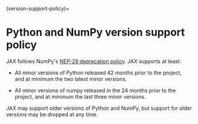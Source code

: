 (version-support-policy)=
# Python and NumPy version support policy


JAX follows NumPy's [NEP-29 deprecation policy](https://numpy.org/neps/nep-0029-deprecation_policy.html). JAX supports at least:

* All minor versions of Python released 42 months prior to the project, and at minimum the two latest minor versions.

* All minor versions of numpy released in the 24 months prior to the project, and at minimum the last three minor versions.

JAX may support older versions of Python and NumPy, but support for older versions may be dropped at any time.